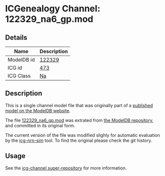 # ICGenealogy Channel: 122329\_na6\_gp.mod

## Details

Name | Description
---- | -----------
ModelDB id | [122329](http://senselab.med.yale.edu/ModelDB/ShowModel.cshtml?model=122329)
ICG id | [473](http://icg.neurotheory.ox.ac.uk/channels/2/473)
ICG Class | [Na](http://icg.neurotheory.ox.ac.uk/channels/2)

## Description

This is a single channel model file that was originally part of a [published model on the ModelDB website](http://senselab.med.yale.edu/mModelDB/ShowModel.cshtml?model=122329).


The file [122329\_na6\_gp.mod](122329_na6_gp.mod) was extrated from [the ModelDB repository](http://senselab.med.yale.edu/ModelDB/ShowModel.cshtml?model=122329), and committed in its original form.

The current version of the file was modified slighly for automatic evaluation by the [icg-nrn-sim](https://github.com/icgenealogy/icg-nrn-sim) tool. To find the original please check the git history.


## Usage

See the [icg-channel super-repository](https://github.com/icgenealogy/icg-channels) for more information.
